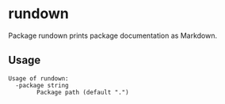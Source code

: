 # rundown

Package rundown prints package documentation as Markdown.

## Usage

	Usage of rundown:
	  -package string
	    	Package path (default ".")
